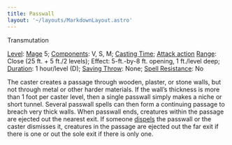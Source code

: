 ```yaml
---
title: Passwall
layout: '~/layouts/MarkdownLayout.astro'
---
```

Transmutation

[Level](/modern.d20.srd/fx/level):
[Mage](/modern.d20.srd/classes/advanced/mage) 5;
[Components](/modern.d20.srd/fx/components): V, S, M; [Casting Time](/modern.d20.srd/fx/casting.time); [Attack action](/modern.d20.srd/combat/attack.actions)
[Range](/modern.d20.srd/fx/range): Close (25 ft. + 5 ft./2 levels); Effect:
5-ft.-by-8 ft. opening, 1 ft./level deep;
[Duration](/modern.d20.srd/fx/duration): 1 hour/level (D); [Saving Throw](/modern.d20.srd/basics/saving.throws): None; [Spell Resistance](/modern.d20.srd/special.abilities/spell.resistance): No

The caster creates a passage through wooden, plaster, or stone walls, but not
through metal or other harder materials. If the wall’s thickness is more than
1 foot per caster level, then a single passwall simply makes a niche or short
tunnel. Several passwall spells can then form a continuing passage to breach
very thick walls. When passwall ends, creatures within the passage are ejected
out the nearest exit. If someone [dispels](/modern.d20.srd/fx/dispel.magic)
the passwall or the caster dismisses it, creatures in the passage are ejected
out the far exit if there is one or out the sole exit if there is only one.

